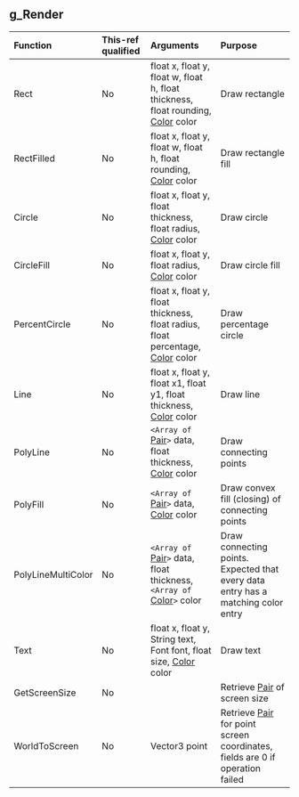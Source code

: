 ## g_Render

| Function | This-ref qualified | Arguments | Purpose |
| :-- | :-- | :-- | :-- |
| Rect | No | float x, float y, float w, float h, float thickness, float rounding, [Color](docs/types/../../../types/Color.md) color | Draw rectangle |
| RectFilled | No | float x, float y, float w, float h, float rounding, [Color](docs/types/../../../types/Color.md) color | Draw rectangle fill |
| Circle | No | float x, float y, float thickness, float radius, [Color](docs/types/../../../types/Color.md) color | Draw circle |
| CircleFill | No | float x, float y, float radius, [Color](docs/types/../../../types/Color.md) color | Draw circle fill |
| PercentCircle | No | float x, float y, float thickness, float radius, float percentage, [Color](docs/types/../../../types/Color.md) color | Draw percentage circle |
| Line | No | float x, float y, float x1, float y1, float thickness, [Color](docs/types/../../../types/Color.md) color | Draw line |
| PolyLine | No | `<Array of `[Pair](docs/types/../../../types/Pair.md)`>` data, float thickness, [Color](docs/types/../../../types/Color.md) color | Draw connecting points |
| PolyFill | No | `<Array of `[Pair](docs/types/../../../types/Pair.md)`>` data, [Color](docs/types/../../../types/Color.md) color | Draw convex fill (closing) of connecting points |
| PolyLineMultiColor | No | `<Array of `[Pair](docs/types/../../../types/Pair.md)`>` data, float thickness, `<Array of `[Color](docs/types/../../../types/Color.md)`>` color | Draw connecting points. Expected that every data entry has a matching color entry |
| Text | No | float x, float y, String text, Font font, float size, [Color](docs/types/../../../types/Color.md) color | Draw text |
| GetScreenSize | No |  | Retrieve [Pair](docs/types/../../../types/Pair.md) of screen size |
| WorldToScreen | No | Vector3 point | Retrieve [Pair](docs/../../types/Pair.md) for point screen coordinates, fields are 0 if operation failed |